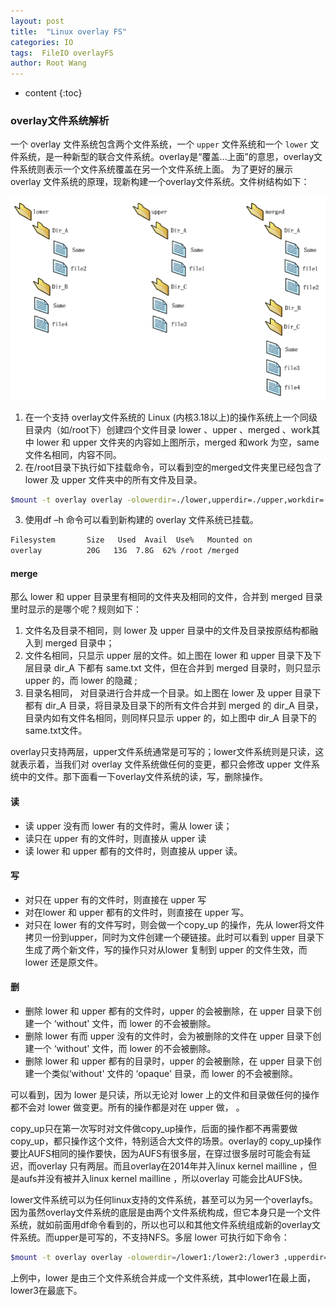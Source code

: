```yaml
---
layout: post
title:  "Linux overlay FS" 
categories: IO
tags:  FileIO overlayFS
author: Root Wang
---
```


* content
{:toc}

### overlay文件系统解析
一个 overlay 文件系统包含两个文件系统，一个 `upper` 文件系统和一个 `lower` 文件系统，是一种新型的联合文件系统。overlay是“覆盖…上面”的意思，overlay文件系统则表示一个文件系统覆盖在另一个文件系统上面。
为了更好的展示 overlay 文件系统的原理，现新构建一个overlay文件系统。文件树结构如下：

![](https://github.com/XGWang0/xgwang0.github.io/raw/master/_images/overlayfs_1.png)

1. 在一个支持 overlay文件系统的 Linux (内核3.18以上)的操作系统上一个同级目录内（如/root下）创建四个文件目录 lower 、upper 、merged 、work其中 lower 和 upper 文件夹的内容如上图所示，merged 和work 为空，same文件名相同，内容不同。
2. 在/root目录下执行如下挂载命令，可以看到空的merged文件夹里已经包含了 lower 及 upper 文件夹中的所有文件及目录。
```sh
$mount -t overlay overlay -olowerdir=./lower,upperdir=./upper,workdir=./work ./merged
```
3. 使用df –h 命令可以看到新构建的 overlay 文件系统已挂载。
```sh
Filesystem       Size   Used  Avail  Use%   Mounted on 
overlay          20G   13G  7.8G  62% /root /merged
```

#### merge 
那么 lower 和 upper 目录里有相同的文件夹及相同的文件，合并到 merged 目录里时显示的是哪个呢？规则如下：

1. 文件名及目录不相同，则 lower 及 upper 目录中的文件及目录按原结构都融入到 merged 目录中；
2. 文件名相同，只显示 upper 层的文件。如上图在 lower 和 upper 目录下及下层目录 dir_A 下都有 same.txt 文件，但在合并到 merged 目录时，则只显示 upper 的，而 lower 的隐藏 ;
3. 目录名相同， 对目录进行合并成一个目录。如上图在 lower 及 upper 目录下都有 dir_A 目录，将目录及目录下的所有文件合并到 merged 的 dir_A 目录，目录内如有文件名相同，则同样只显示 upper 的，如上图中 dir_A 目录下的same.txt文件。

overlay只支持两层，upper文件系统通常是可写的；lower文件系统则是只读，这就表示着，当我们对 overlay 文件系统做任何的变更，都只会修改 upper 文件系统中的文件。那下面看一下overlay文件系统的读，写，删除操作。

#### 读
* 读 upper 没有而 lower 有的文件时，需从 lower 读；
* 读只在 upper 有的文件时，则直接从 upper 读
* 读 lower 和 upper 都有的文件时，则直接从 upper 读。

#### 写
* 对只在 upper 有的文件时，则直接在 upper 写
* 对在lower 和 upper 都有的文件时，则直接在 upper 写。
* 对只在 lower 有的文件写时，则会做一个copy_up 的操作，先从 lower将文件拷贝一份到upper，同时为文件创建一个硬链接。此时可以看到 upper 目录下生成了两个新文件，写的操作只对从lower 复制到 upper 的文件生效，而 lower 还是原文件。

#### 删
* 删除 lower 和 upper 都有的文件时，upper 的会被删除，在 upper 目录下创建一个 ‘without' 文件，而 lower 的不会被删除。
* 删除 lower 有而 upper 没有的文件时，会为被删除的文件在 upper 目录下创建一个 ‘without' 文件，而 lower 的不会被删除。
* 删除 lower 和 upper 都有的目录时，upper 的会被删除，在 upper 目录下创建一个类似‘without' 文件的  ‘opaque' 目录，而 lower 的不会被删除。

可以看到，因为 lower 是只读，所以无论对 lower 上的文件和目录做任何的操作都不会对 lower 做变更。所有的操作都是对在 upper 做， 。

copy_up只在第一次写时对文件做copy_up操作，后面的操作都不再需要做copy_up，都只操作这个文件，特别适合大文件的场景。overlay的 copy_up操作要比AUFS相同的操作要快，因为AUFS有很多层，在穿过很多层时可能会有延迟，而overlay 只有两层。而且overlay在2014年并入linux kernel mailline ，但是aufs并没有被并入linux kernel mailline ，所以overlay 可能会比AUFS快。

lower文件系统可以为任何linux支持的文件系统，甚至可以为另一个overlayfs。因为虽然overlay文件系统的底层是由两个文件系统构成，但它本身只是一个文件系统，就如前面用df命令看到的，所以也可以和其他文件系统组成新的overlay文件系统。而upper是可写的，不支持NFS。多层 lower 可执行如下命令：
```sh
$mount -t overlay overlay -olowerdir=/lower1:/lower2:/lower3 ,upperdir=./upper,workdir=./work ./merged
```
上例中，lower 是由三个文件系统合并成一个文件系统，其中lower1在最上面，lower3在最底下。
